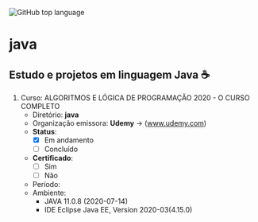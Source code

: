 ![GitHub top language](https://img.shields.io/github/languages/top/arturbaldon/java)
# java
## Estudo e projetos em linguagem Java :coffee:

001. Curso: ALGORITMOS E LÓGICA DE PROGRAMAÇÃO 2020 - O CURSO COMPLETO
	 - Diretório: **java**
	 - Organização emissora: **Udemy** -> (www.udemy.com)
	 - **Status**:
	   - [X] Em andamento
	   - [ ] Concluído
	 - **Certificado**:
	   - [ ] Sim
	   - [ ] Não
	 - Período:
	 - Ambiente:
	   - JAVA 11.0.8 (2020-07-14)
	   - IDE Eclipse Java EE, Version 2020-03(4.15.0)
